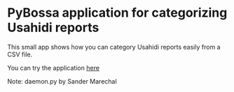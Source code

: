 PyBossa application for categorizing Usahidi reports
====================================================

This small app shows how you can category Usahidi reports easily from a CSV
file.

You can try the application [here](http://crowdcrafting.org/app/usahidi)

Note: daemon.py by Sander Marechal
